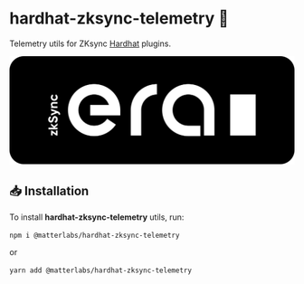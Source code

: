 # hardhat-zksync-telemetry 🚀

Telemetry utils for ZKsync [Hardhat](https://hardhat.org/) plugins.

![Era Logo](https://github.com/matter-labs/era-contracts/raw/main/eraLogo.svg)

## 📥 Installation

To install **hardhat-zksync-telemetry** utils, run:

`npm i @matterlabs/hardhat-zksync-telemetry`

or

`yarn add @matterlabs/hardhat-zksync-telemetry`
